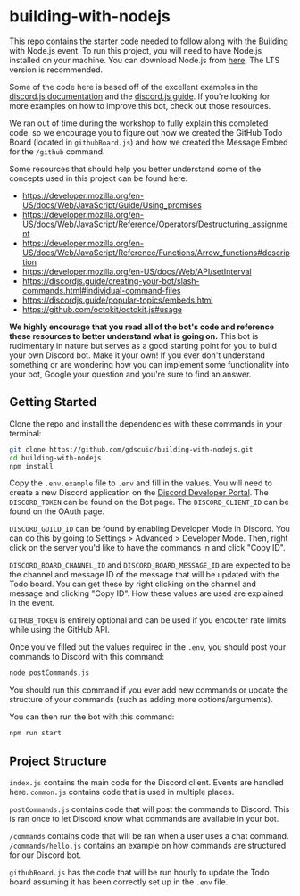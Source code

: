 # building-with-nodejs

This repo contains the starter code needed to follow along with the Building with Node.js event. To run this project, you will need to have Node.js installed on your machine. You can download Node.js from [here](https://nodejs.org/en/download/). The LTS version is recommended.

Some of the code here is based off of the excellent examples in the [discord.js documentation](https://discord.js.org/#/docs/discord.js/main/general/welcome) and the [discord.js guide](https://discordjs.guide/). If you're looking for more examples on how to improve this bot, check out those resources.

We ran out of time during the workshop to fully explain this completed code, so we encourage you to figure out how we created the GitHub Todo Board (located in `githubBoard.js`) and how we created the Message Embed for the `/github` command.

Some resources that should help you better understand some of the concepts used in this project can be found here:

- https://developer.mozilla.org/en-US/docs/Web/JavaScript/Guide/Using_promises
- https://developer.mozilla.org/en-US/docs/Web/JavaScript/Reference/Operators/Destructuring_assignment
- https://developer.mozilla.org/en-US/docs/Web/JavaScript/Reference/Functions/Arrow_functions#description
- https://developer.mozilla.org/en-US/docs/Web/API/setInterval
- https://discordjs.guide/creating-your-bot/slash-commands.html#individual-command-files
- https://discordjs.guide/popular-topics/embeds.html
- https://github.com/octokit/octokit.js#usage

**We highly encourage that you read all of the bot's code and reference these resources to better understand what is going on.** This bot is rudimentary in nature but serves as a good starting point for you to build your own Discord bot. Make it your own! If you ever don't understand something or are wondering how you can implement some functionality into your bot, Google your question and you're sure to find an answer.

## Getting Started

Clone the repo and install the dependencies with these commands in your terminal:

```bash
git clone https://github.com/gdscuic/building-with-nodejs.git
cd building-with-nodejs
npm install
```

Copy the `.env.example` file to `.env` and fill in the values. You will need to create a new Discord application on the [Discord Developer Portal](https://discord.com/developers/applications). The `DISCORD_TOKEN` can be found on the Bot page. The `DISCORD_CLIENT_ID` can be found on the OAuth page.

`DISCORD_GUILD_ID` can be found by enabling Developer Mode in Discord. You can do this by going to Settings > Advanced > Developer Mode. Then, right click on the server you'd like to have the commands in and click "Copy ID".

`DISCORD_BOARD_CHANNEL_ID` and `DISCORD_BOARD_MESSAGE_ID` are expected to be the channel and message ID of the message that will be updated with the Todo board. You can get these by right clicking on the channel and message and clicking "Copy ID". How these values are used are explained in the event.

`GITHUB_TOKEN` is entirely optional and can be used if you encouter rate limits while using the GitHub API.

Once you've filled out the values required in the `.env`, you should post your commands to Discord with this command:

```bash
node postCommands.js
```

You should run this command if you ever add new commands or update the structure of your commands (such as adding more options/arguments).

You can then run the bot with this command:

```bash
npm run start
```

## Project Structure

`index.js` contains the main code for the Discord client. Events are handled here. `common.js` contains code that is used in multiple places.

`postCommands.js` contains code that will post the commands to Discord. This is ran once to let Discord know what commands are available in your bot.

`/commands` contains code that will be ran when a user uses a chat command. `/commands/hello.js` contains an example on how commands are structured for our Discord bot.

`githubBoard.js` has the code that will be run hourly to update the Todo board assuming it has been correctly set up in the `.env` file.
